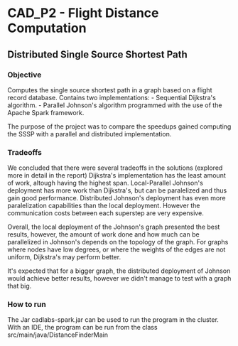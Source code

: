 # CAD_P2 - Flight Distance Computation
## Distributed Single Source Shortest Path

### Objective
Computes the single source shortest path in a graph based on a flight record database.
Contains two implementations:
            - Sequential Dijkstra's algorithm.
            - Parallel Johnson's algorithm programmed with the use of the Apache Spark framework.

The purpose of the project was to compare the speedups gained computing the SSSP with a parallel and distributed implementation.

### Tradeoffs

We concluded that there were several tradeoffs in the solutions (explored more in detail in the report)
Dijkstra's implementation has the least amount of work, altough having the highest span.
Local-Parallel Johnson's deployment has more work than Dijkstra's, but can be paralelized and thus gain good performance.
Distributed Johnson's deployment has even more paralelization capabilities than the local deployment. However the communication costs between each superstep are very expensive.

Overall, the local deployment of the Johnson's graph presented the best results, however, the amount of work done and how much can be parallelized in Johnson's depends on the topology of the graph. For graphs where nodes have low degrees, or where the weights of the edges are not uniform, Dijkstra's may perform better.

It's expected that for a bigger graph, the distributed deployment of Johnson would achieve better results, however we didn't manage to test with a graph that big.

### How to run
The Jar cadlabs-spark.jar can be used to run the program in the cluster.  
            With an IDE, the program can be run from the class src/main/java/DistanceFinderMain
